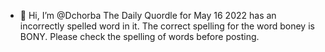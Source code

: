 - 👋 Hi, I’m @Dchorba The Daily Quordle for May 16 2022 has an incorrectly spelled word in it. The correct spelling for the word boney is BONY. Please check the spelling of words before posting. 
